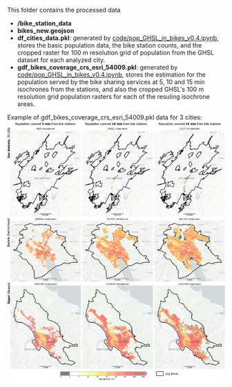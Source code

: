 This folder contains the processed data

* **/bike_station_data**
* **bikes_new.geojson**
* **df_cities_data.pkl**: generated by  [code/pop_GHSL_in_bikes_v0.4.ipynb](https://github.com/sachit27/Bike_Accessibility/blob/main/code/pop_GHSL_in_bikes_v0.4.ipynb), stores the basic population data, the bike station counts, and the cropped raster for 100 m resolution grid of population from the GHSL dataset for each analyzed city.
* **gdf_bikes_coverage_crs_esri_54009.pkl**: generated by  [code/pop_GHSL_in_bikes_v0.4.ipynb](https://github.com/sachit27/Bike_Accessibility/blob/main/code/pop_GHSL_in_bikes_v0.4.ipynb), stores the estimation for the population served by the bike sharing services at 5, 10 and 15 min isochrones from the stations, and also the cropped GHSL's 100 m resolution grid population rasters for each of the resuling isochrone areas.

Example of gdf_bikes_coverage_crs_esri_54009.pkl data for 3 cities:
![example bikes isochones population](cities_3x3.png "GHSL population raster cropped showing the coverage by the bike stations network for the 3 considered isochrone values (5, 10, and 15 minutes, respectively left, center, and right column) illustrated for 3 cities of the data sample. From top to bottom: San Antonio, Texas (US), Zurich (Switzerland), and Taipei (Taiwan). On top of each subpanel, the total population served by that isochrone is highlighted. The solid black line indicates the city limits as defined in OSM. Map Sources: OSM ,CARTO")